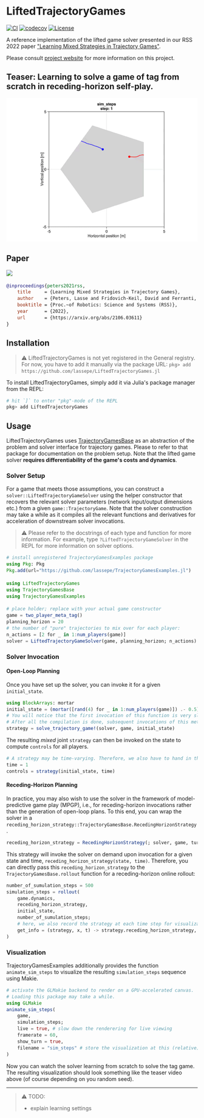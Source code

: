 # LiftedTrajectoryGames

[![CI](https://github.com/lassepe/LiftedTrajectoryGames.jl/actions/workflows/ci.yml/badge.svg)](https://github.com/lassepe/LiftedTrajectoryGames.jl/actions/workflows/ci.yml)
[![codecov](https://codecov.io/gh/lassepe/LiftedTrajectoryGames.jl/branch/main/graph/badge.svg?token=I6j8hL6x22)](https://codecov.io/gh/lassepe/LiftedTrajectoryGames.jl)
[![License](https://img.shields.io/badge/license-MIT-blue)](https://opensource.org/licenses/MIT)

A reference implementation of the lifted game solver presented in our RSS 2022 paper ["Learning Mixed Strategies in Trajectory Games"](https://arxiv.org/pdf/2205.00291.pdf).

Please consult [project website](https://lasse-peters.net/pub/lifted-games) for more information on this project.

## Teaser: Learning to solve a game of tag from scratch in receding-horizon self-play.

![](./media/sim_steps.gif)

## Paper

[![](https://lasse-peters.net/pub/lifted-games/peters2022rss-teaser.png)](https://arxiv.org/pdf/2205.00291.pdf)

```bibtex
@inproceedings{peters2021rss,
    title     = {Learning Mixed Strategies in Trajectory Games},
    author    = {Peters, Lasse and Fridovich-Keil, David and Ferranti, Laura and Stachniss, Cyrill and Alonso-Mora, Javier and Laine, Forrest},
    booktitle = {Proc.~of Robotics: Science and Systems (RSS)},
    year      = {2022},
    url       = {https://arxiv.org/abs/2106.03611}
}
```

## Installation

> :warning: LiftedTrajectoryGames is not yet registered in the General registry. For now, you have to add it manually via the package URL: `pkg> add https://github.com/lassepe/LiftedTrajectoryGames.jl`

To install LiftedTrajectoryGames, simply add it via Julia's package manager from the REPL:

```julia
# hit `]` to enter "pkg"-mode of the REPL
pkg> add LiftedTrajectoryGames
```

## Usage

LiftedTrajectoryGames uses [TrajectoryGamesBase](https://github.com/lassepe/TrajectoryGamesBase.jl) as an abstraction of the problem and solver interface for trajectory games. Please to refer to that package for documentation on the problem setup. Note that the lifted game solver **requires differentiability of the game's costs and dynamics**.

### Solver Setup

For a game that meets those assumptions, you can construct a `solver::LiftedTrajectoryGameSolver` using the helper constructor that recovers the relevant solver parameters (network input/output dimensions etc.) from a given `game::TrajectoryGame`. Note that the solver construction may take a while as it compiles all the relevant functions and derivatives for acceleration of downstream solver invocations.

> :warning: Please refer to the docstrings of each type and function for more information.
> For example, type `?LiftedTrajectoryGameSolver` in the REPL for more information on solver options.

```julia
# install unregistered TrajectoryGamesExamples package
using Pkg: Pkg
Pkg.add(url="https://github.com/lassepe/TrajectoryGamesExamples.jl")

using LiftedTrajectoryGames
using TrajectoryGamesBase
using TrajectoryGamesExamples

# place holder; replace with your actual game constructor
game = two_player_meta_tag()
planning_horizon = 20
# the number of "pure" trajectories to mix over for each player:
n_actions = [2 for _ in 1:num_players(game)]
solver = LiftedTrajectoryGameSolver(game, planning_horizon; n_actions)
```

### Solver Invocation

#### Open-Loop Planning

Once you have set up the solver, you can invoke it for a given `initial_state`.

```julia
using BlockArrays: mortar
initial_state = (mortar([rand(4) for _ in 1:num_players(game)]) .- 0.5) * 4
# You will notice that the first invocation of this function is very slow because Julia has to compile a lot of code.
# After all the compilation is done, subsequent invocations of this method should be blazingly fast. (on the order of milliseconds).
strategy = solve_trajectory_game!(solver, game, initial_state)
```

The resulting *mixed* joint `strategy` can then be invoked on the state to compute `controls` for all players.

```julia
# A strategy may be time-varying. Therefore, we also have to hand in the time.
time = 1
controls = strategy(initial_state, time)
```

#### Receding-Horizon Planning

In practice, you may also wish to use the solver in the framework of model-predictive game play (MPGP), i.e., for receding-horizon invocations rather than the generation of open-loop plans.
To this end, you can wrap the solver in a `receding_horizon_strategy::TrajectoryGamesBase.RecedingHorizonStrategy`.

```julia
receding_horizon_strategy = RecedingHorizonStrategy(; solver, game, turn_length = 5)
```

This strategy will invoke the solver on demand upon invocation for a given state and time, `receding_horizon_strategy(state, time)`.
Therefore, you can directly pass this `receding_horizon_strategy` to the `TrajectoryGamesBase.rollout` function for a receding-horizon online rollout:

```julia
number_of_sumulation_steps = 500
simulation_steps = rollout(
    game.dynamics,
    receding_horizon_strategy,
    initial_state,
    number_of_sumulation_steps;
    # here, we also record the strategy at each time step for visualization below
    get_info = (strategy, x, t) -> strategy.receding_horizon_strategy,
)
```

### Visualization

TrajectoryGamesExamples additionally provides the function `animate_sim_steps` to visualize the resulting `simulation_steps` sequence using Makie.

```julia
# activate the GLMakie backend to render on a GPU-accelerated canvas.
# Loading this package may take a while.
using GLMakie
animate_sim_steps(
    game,
    simulation_steps;
    live = true, # slow down the renderering for live viewing
    framerate = 60,
    show_turn = true,
    filename = "sim_steps" # store the visualization at this (relative) path
)
```

Now you can watch the solver learning from scratch to solve the tag game.
The resulting visualization should look something like the teaser video above (of course depending on you random seed).

---

> :warning: TODO:
> - explain learning settings
